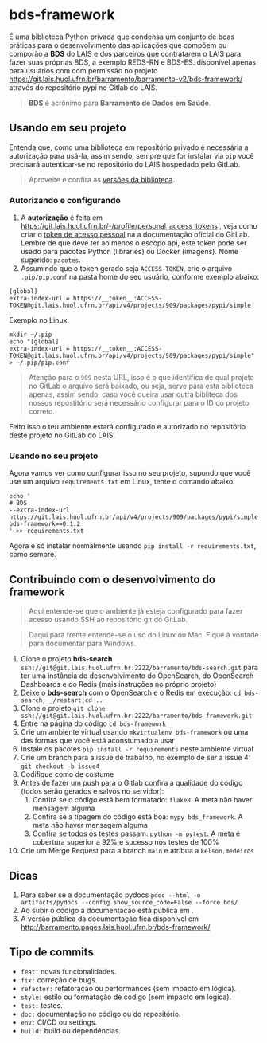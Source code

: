 # bds-framework

É uma biblioteca Python privada que condensa um conjunto de boas práticas para o desenvolvimento das aplicações que
compõem ou comporão a **BDS**  do LAIS e dos parceiros que contratarem o LAIS para fazer suas próprias BDS, a exemplo 
REDS-RN e BDS-ES. disponível apenas para usuários com com permissão no projeto 
https://git.lais.huol.ufrn.br/barramento/barramento-v2/bds-framework/ através do repositório pypi no Gitlab do LAIS. 

> **BDS** é acrônimo para **Barramento de Dados em Saúde**. 


## Usando em seu projeto

Entenda que, como uma biblioteca em repositório privado é necessária a autorização para usá-la, assim sendo, sempre 
que for instalar via `pip` você precisará autenticar-se no repositório do LAIS hospedado pelo GitLab. 

> Aproveite e confira as 
> [versões da biblioteca](https://git.lais.huol.ufrn.br/barramento/barramento-v2/bds-framework/-/packages).

### Autorizando e configurando
1. A **autorização** é feita em https://git.lais.huol.ufrn.br/-/profile/personal_access_tokens , veja como criar o 
[token de acesso pessoal](https://git.lais.huol.ufrn.br/help/user/profile/personal_access_tokens) na a documentação 
oficial do GitLab. Lembre de que deve ter ao menos o escopo api, este token pode ser usado para pacotes Python 
(libraries) ou Docker (imagens). Nome sugerido: `pacotes`.
2. Assumindo que o token gerado seja `ACCESS-TOKEN`, crie o arquivo `.pip/pip.conf` na pasta home do seu usuário, 
conforme exemplo abaixo:

```
[global]      
extra-index-url = https://__token__:ACCESS-TOKEN@git.lais.huol.ufrn.br/api/v4/projects/909/packages/pypi/simple
```

Exemplo no Linux:

```
mkdir ~/.pip
echo "[global]      
extra-index-url = https://__token__:ACCESS-TOKEN@git.lais.huol.ufrn.br/api/v4/projects/909/packages/pypi/simple" > ~/.pip/pip.conf
```

> Atenção para o `909` nesta URL, isso é o que identifica de qual projeto no GitLab o arquivo será baixado, ou seja, 
> serve para esta biblioteca apenas, assim sendo, caso você queira usar outra bibliteca dos nossos repostitório será 
> necessário configurar para o ID do projeto correto.

Feito isso o teu ambiente estará configurado e autorizado no repositório deste projeto no GitLab do LAIS.

### Usando no seu projeto 

Agora vamos ver como configurar isso no seu projeto, supondo que você use um arquivo `requirements.txt` em Linux, tente
o comando abaixo

```
echo '
# BDS
--extra-index-url https://git.lais.huol.ufrn.br/api/v4/projects/909/packages/pypi/simple
bds-framework==0.1.2
' >> requirements.txt
```

Agora é só instalar normalmente usando `pip install -r requirements.txt`, como sempre.

## Contribuíndo com o desenvolvimento do framework

> Aqui entende-se que o ambiente já esteja configurado para fazer acesso usando SSH ao repositório git do GitLab.

> Daqui para frente entende-se o uso do Linux ou Mac. Fique à vontade para documentar para Windows. 

1. Clone o projeto **bds-search** `ssh://git@git.lais.huol.ufrn.br:2222/barramento/bds-search.git` para ter uma
instância de desenvolvimento do OpenSearch, do OpenSearch Dashboards e do Redis (mais instruções no próprio projeto)
2. Deixe o **bds-search** com o OpenSearch e o Redis em execução: `cd bds-search; _/restart;cd ..`
3. Clone o projeto `git clone ssh://git@git.lais.huol.ufrn.br:2222/barramento/bds-framework.git`
4. Entre na página do código `cd bds-framework`
5. Crie um ambiente virtual usando `mkvirtualenv bds-framework` ou uma das formas que você está aconstumado a usar 
6. Instale os pacotes `pip install -r requirements` neste ambiente virtual
7. Crie um branch para a issue de trabalho, no exemplo de ser a issue 4: `git checkout -b issue4`  
8. Codifique como de costume
9. Antes de fazer um push para o Gitlab confira a qualidade do código (todos serão gerados e salvos no servidor):
   1. Confira se o código está bem formatado: `flake8`. A meta não haver mensagem alguma
   2. Confira se a tipagem do código está boa: `mypy bds_framework`. A meta não haver mensagem alguma
   3. Confira se todos os testes passam: `python -m pytest`. A meta é cobertura superior a 92% e sucesso nos testes de 100%
10. Crie um Merge Request para a branch `main` e atribua a `kelson.medeiros`

## Dicas

1. Para saber se a documentação pydocs `pdoc --html -o artifacts/pydocs --config show_source_code=False --force bds/`
2. Ao subir o código a documentação está pública em .
3. A versão pública da documentação fica disponível em http://barramento.pages.lais.huol.ufrn.br/bds-framework/

## Tipo de commits

- `feat:` novas funcionalidades.
- `fix:` correção de bugs.
- `refactor:` refatoração ou performances (sem impacto em lógica).
- `style:` estilo ou formatação de código (sem impacto em lógica).
- `test:` testes.
- `doc:` documentação no código ou do repositório.
- `env:` CI/CD ou settings.
- `build:` build ou dependências.